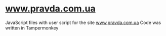 # www.pravda.com.ua
JavaScript files with user script for the site www.pravda.com.ua
Code was written in Tampermonkey
